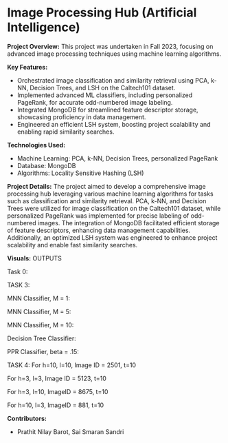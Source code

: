 # Image Processing Hub (Artificial Intelligence)

**Project Overview:**
This project was undertaken in Fall 2023, focusing on advanced image processing techniques using machine learning algorithms.

**Key Features:**
- Orchestrated image classification and similarity retrieval using PCA, k-NN, Decision Trees, and LSH on the Caltech101 dataset.
- Implemented advanced ML classifiers, including personalized PageRank, for accurate odd-numbered image labeling.
- Integrated MongoDB for streamlined feature descriptor storage, showcasing proficiency in data management.
- Engineered an efficient LSH system, boosting project scalability and enabling rapid similarity searches.

**Technologies Used:**
- Machine Learning: PCA, k-NN, Decision Trees, personalized PageRank
- Database: MongoDB
- Algorithms: Locality Sensitive Hashing (LSH)

**Project Details:**
The project aimed to develop a comprehensive image processing hub leveraging various machine learning algorithms for tasks such as classification and similarity retrieval. PCA, k-NN, and Decision Trees were utilized for image classification on the Caltech101 dataset, while personalized PageRank was implemented for precise labeling of odd-numbered images. The integration of MongoDB facilitated efficient storage of feature descriptors, enhancing data management capabilities. Additionally, an optimized LSH system was engineered to enhance project scalability and enable fast similarity searches.

**Visuals:**
OUTPUTS

Task 0:







TASK 3:

MNN Classifier, M = 1:



















MNN Classifier, M = 5:

























MNN Classifier, M = 10:

















Decision Tree Classifier:













PPR Classifier, beta = .15:











TASK 4:
For h=10, l=10, Image ID = 2501, t=10









For h=3, l=3, Image ID = 5123, t=10
















For h=3, l=10, ImageID = 8675, t=10



For h=10, l=3, ImageID = 881, t=10



**Contributors:**
- Prathit Nilay Barot, Sai Smaran Sandri
